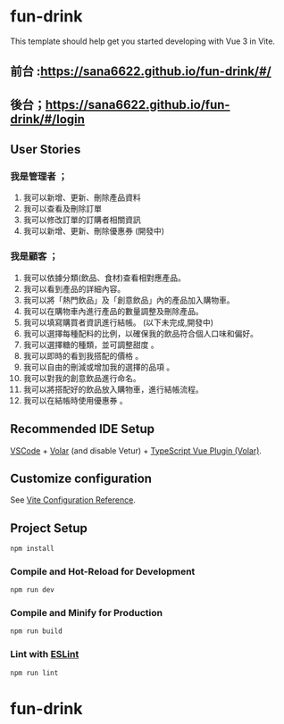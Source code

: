 # fun-drink

This template should help get you started developing with Vue 3 in Vite.

## 前台 :https://sana6622.github.io/fun-drink/#/
## 後台；https://sana6622.github.io/fun-drink/#/login

## User Stories
### 我是管理者 ；
1.	我可以新增、更新、刪除產品資料 
2.	我可以查看及刪除訂單
3.	我可以修改訂單的訂購者相關資訊
4.	我可以新增、更新、刪除優惠券 (開發中)

### 我是顧客 ；
1.	我可以依據分類(飲品、食材)查看相對應產品。
2.	我可以看到產品的詳細內容。
3.	我可以將「熱門飲品」及「創意飲品」內的產品加入購物車。
4.	我可以在購物車內進行產品的數量調整及刪除產品。
5.	我可以填寫購買者資訊進行結帳。
(以下未完成,開發中)
6.	我可以選擇每種配料的比例，以確保我的飲品符合個人口味和偏好。 
7.	我可以選擇糖的種類，並可調整甜度 。
8.	我可以即時的看到我搭配的價格 。
9.	我可以自由的刪減或增加我的選擇的品項 。
10.	我可以對我的創意飲品進行命名。
11.	我可以將搭配好的飲品放入購物車，進行結帳流程。
12.	我可以在結帳時使用優惠券 。


## Recommended IDE Setup

[VSCode](https://code.visualstudio.com/) + [Volar](https://marketplace.visualstudio.com/items?itemName=Vue.volar) (and disable Vetur) + [TypeScript Vue Plugin (Volar)](https://marketplace.visualstudio.com/items?itemName=Vue.vscode-typescript-vue-plugin).

## Customize configuration

See [Vite Configuration Reference](https://vitejs.dev/config/).

## Project Setup

```sh
npm install
```

### Compile and Hot-Reload for Development

```sh
npm run dev
```

### Compile and Minify for Production

```sh
npm run build
```

### Lint with [ESLint](https://eslint.org/)

```sh
npm run lint
```
# fun-drink
